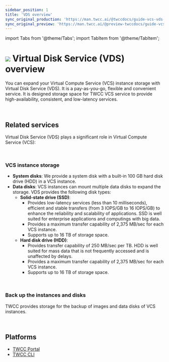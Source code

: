 ```yaml
---
sidebar_position: 1
title: 'VDS overview'
sync_original_production: 'https://man.twcc.ai/@twccdocs/guide-vcs-vds-overview-en' 
sync_original_preview: 'https://man.twcc.ai/@preview-twccdocs/guide-vcs-vds-overview-en' 
---
```


import Tabs from '@theme/Tabs';
import TabItem from '@theme/TabItem';

# ![](https://cos.twcc.ai/SYS-MANUAL/uploads/upload_a62be3bdf4bc257526e95e16b063a777.png) Virtual Disk Service (VDS) overview


You can expand your Virtual Compute Service (VCS) instance storage with Virtual Disk Service (VDS). It is a pay-as-you-go, flexible and convenient service. It is designed storage space for TWCC VCS service to provide high-availability, consistent, and low-latency services.

<br/>


## Related services

Virtual Disk Service (VDS) plays a significant role in Virtual Compute Service (VCS):

<br/>


### VCS instance storage

- **System disks**: We provide a system disk with a built-in 100 GB hard disk drive (HDD) in a VCS instance.
- **Data disks**: VCS instances can mount multiple data disks to expand the storage. VDS provides the following disk types:
    - **Solid-state drive (SSD)**:
        - Provides low-latency services (less than 10 milliseconds), efficient and stable transfers (from 3 IOPS/GB to 16 IOPS/GB) to enhance the reliability and scalability of applications. SSD is well suited for enterprise applications and computings with big data.
        - Provides a maximum transfer capability of 2,375 MB/sec for each VCS instance.
        - Supports up to 16 TB of storage space.
    - **Hard disk drive (HDD)**:
        - Provides transfer capability of 250 MB/sec per TB. HDD is well suited for mass data that is not frequently accessed and is unaffected by delays.
        - Provides a maximum transfer capability of 2,375 MB/sec for each VCS instance.
        - Supports up to 16 TB of storage space.

<br/>


### Back up the instances and disks

TWCC provides storage for the backup of images and data disks of VCS instances.

<br/>


## Platforms

- [TWCC Portal](https://www.twcc.ai)
- [TWCC CLI](https://github.com/twcc/TWCC-CLI)